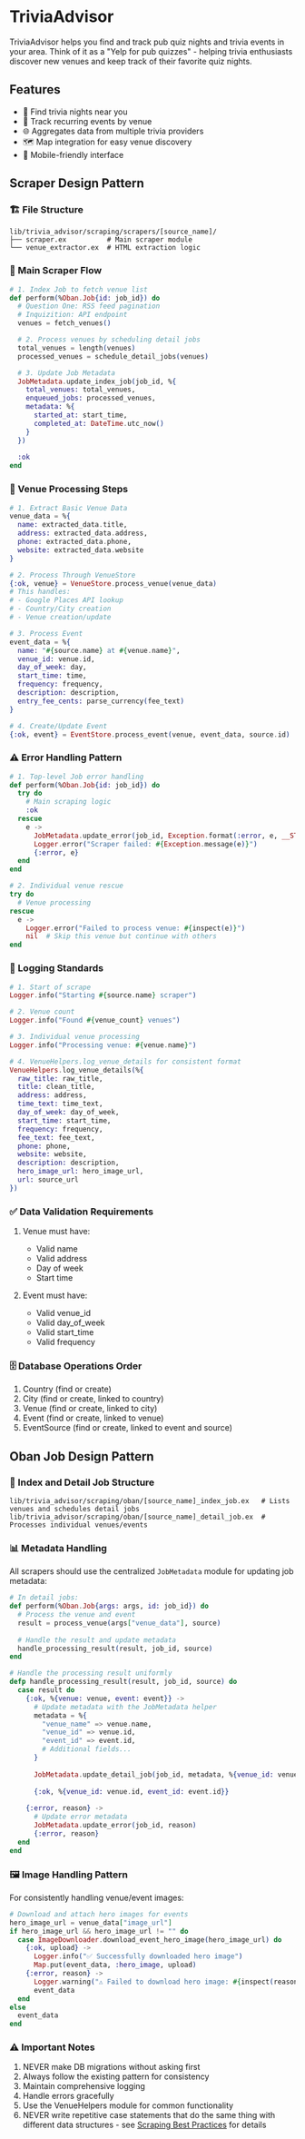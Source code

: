 # TriviaAdvisor

TriviaAdvisor helps you find and track pub quiz nights and trivia events in your area. Think of it as a "Yelp for pub quizzes" - helping trivia enthusiasts discover new venues and keep track of their favorite quiz nights.

## Features

- 🎯 Find trivia nights near you
- 📅 Track recurring events by venue
- 🌐 Aggregates data from multiple trivia providers
- 🗺️ Map integration for easy venue discovery
- 📱 Mobile-friendly interface

## Scraper Design Pattern

### 🏗️ File Structure
```
lib/trivia_advisor/scraping/scrapers/[source_name]/
├── scraper.ex          # Main scraper module
└── venue_extractor.ex  # HTML extraction logic
```

### 🔄 Main Scraper Flow
```elixir
# 1. Index Job to fetch venue list
def perform(%Oban.Job{id: job_id}) do
  # Question One: RSS feed pagination
  # Inquizition: API endpoint
  venues = fetch_venues()

  # 2. Process venues by scheduling detail jobs
  total_venues = length(venues)
  processed_venues = schedule_detail_jobs(venues)

  # 3. Update Job Metadata
  JobMetadata.update_index_job(job_id, %{
    total_venues: total_venues,
    enqueued_jobs: processed_venues,
    metadata: %{
      started_at: start_time,
      completed_at: DateTime.utc_now()
    }
  })
  
  :ok
end
```

### 🏢 Venue Processing Steps
```elixir
# 1. Extract Basic Venue Data
venue_data = %{
  name: extracted_data.title,
  address: extracted_data.address,
  phone: extracted_data.phone,
  website: extracted_data.website
}

# 2. Process Through VenueStore
{:ok, venue} = VenueStore.process_venue(venue_data)
# This handles:
# - Google Places API lookup
# - Country/City creation
# - Venue creation/update

# 3. Process Event
event_data = %{
  name: "#{source.name} at #{venue.name}",
  venue_id: venue.id,
  day_of_week: day,
  start_time: time,
  frequency: frequency,
  description: description,
  entry_fee_cents: parse_currency(fee_text)
}

# 4. Create/Update Event
{:ok, event} = EventStore.process_event(venue, event_data, source.id)
```

### ⚠️ Error Handling Pattern
```elixir
# 1. Top-level Job error handling
def perform(%Oban.Job{id: job_id}) do
  try do
    # Main scraping logic
    :ok
  rescue
    e ->
      JobMetadata.update_error(job_id, Exception.format(:error, e, __STACKTRACE__))
      Logger.error("Scraper failed: #{Exception.message(e)}")
      {:error, e}
  end
end

# 2. Individual venue rescue
try do
  # Venue processing
rescue
  e ->
    Logger.error("Failed to process venue: #{inspect(e)}")
    nil  # Skip this venue but continue with others
end
```

### 📝 Logging Standards
```elixir
# 1. Start of scrape
Logger.info("Starting #{source.name} scraper")

# 2. Venue count
Logger.info("Found #{venue_count} venues")

# 3. Individual venue processing
Logger.info("Processing venue: #{venue.name}")

# 4. VenueHelpers.log_venue_details for consistent format
VenueHelpers.log_venue_details(%{
  raw_title: raw_title,
  title: clean_title,
  address: address,
  time_text: time_text,
  day_of_week: day_of_week,
  start_time: start_time,
  frequency: frequency,
  fee_text: fee_text,
  phone: phone,
  website: website,
  description: description,
  hero_image_url: hero_image_url,
  url: source_url
})
```

### ✅ Data Validation Requirements
1. Venue must have:
   - Valid name
   - Valid address
   - Day of week
   - Start time

2. Event must have:
   - Valid venue_id
   - Valid day_of_week
   - Valid start_time
   - Valid frequency

### 🗄️ Database Operations Order
1. Country (find or create)
2. City (find or create, linked to country)
3. Venue (find or create, linked to city)
4. Event (find or create, linked to venue)
5. EventSource (find or create, linked to event and source)

## Oban Job Design Pattern

### 🔄 Index and Detail Job Structure
```
lib/trivia_advisor/scraping/oban/[source_name]_index_job.ex   # Lists venues and schedules detail jobs
lib/trivia_advisor/scraping/oban/[source_name]_detail_job.ex  # Processes individual venues/events
```

### 📊 Metadata Handling
All scrapers should use the centralized `JobMetadata` module for updating job metadata:

```elixir
# In detail jobs:
def perform(%Oban.Job{args: args, id: job_id}) do
  # Process the venue and event
  result = process_venue(args["venue_data"], source)
  
  # Handle the result and update metadata
  handle_processing_result(result, job_id, source)
end

# Handle the processing result uniformly
defp handle_processing_result(result, job_id, source) do
  case result do
    {:ok, %{venue: venue, event: event}} ->
      # Update metadata with the JobMetadata helper
      metadata = %{
        "venue_name" => venue.name,
        "venue_id" => venue.id,
        "event_id" => event.id,
        # Additional fields...
      }
      
      JobMetadata.update_detail_job(job_id, metadata, %{venue_id: venue.id, event_id: event.id})
      
      {:ok, %{venue_id: venue.id, event_id: event.id}}
      
    {:error, reason} ->
      # Update error metadata
      JobMetadata.update_error(job_id, reason)
      {:error, reason}
  end
end
```

### 🖼️ Image Handling Pattern
For consistently handling venue/event images:

```elixir
# Download and attach hero images for events
hero_image_url = venue_data["image_url"]
if hero_image_url && hero_image_url != "" do
  case ImageDownloader.download_event_hero_image(hero_image_url) do
    {:ok, upload} ->
      Logger.info("✅ Successfully downloaded hero image")
      Map.put(event_data, :hero_image, upload)
    {:error, reason} ->
      Logger.warning("⚠️ Failed to download hero image: #{inspect(reason)}")
      event_data
  end
else
  event_data
end
```

### ⚠️ Important Notes
1. NEVER make DB migrations without asking first
2. Always follow the existing pattern for consistency
3. Maintain comprehensive logging
4. Handle errors gracefully
5. Use the VenueHelpers module for common functionality
6. NEVER write repetitive case statements that do the same thing with different data structures - see [Scraping Best Practices](lib/trivia_advisor/scraping/README.md#best-practices) for details